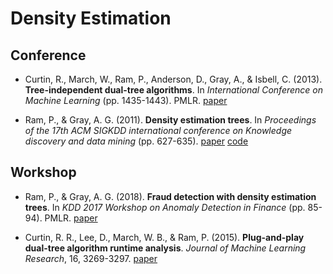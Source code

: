 # Density Estimation


## Conference

- Curtin, R., March, W., Ram, P., Anderson, D., Gray, A., & Isbell, C. (2013). **Tree-independent dual-tree algorithms**. In *International Conference on Machine Learning* (pp. 1435-1443). PMLR. [paper](https://proceedings.mlr.press/v28/curtin13.html)

- Ram, P., & Gray, A. G. (2011). **Density estimation trees**. In *Proceedings of the 17th ACM SIGKDD international conference on Knowledge discovery and data mining* (pp. 627-635). [paper](https://www.mlpack.org/papers/det.pdf) [code](https://github.com/mlpack/mlpack/blob/4.0.1/doc/tutorials/det.md)

## Workshop

- Ram, P., & Gray, A. G. (2018). **Fraud detection with density estimation trees**. In *KDD 2017 Workshop on Anomaly Detection in Finance* (pp. 85-94). PMLR. [paper](https://proceedings.mlr.press/v71/ram18a.html)

- Curtin, R. R., Lee, D., March, W. B., & Ram, P. (2015). **Plug-and-play dual-tree algorithm runtime analysis**. *Journal of Machine Learning Research*, 16, 3269-3297. [paper](https://www.jmlr.org/papers/volume16/curtin15a/curtin15a.pdf)
